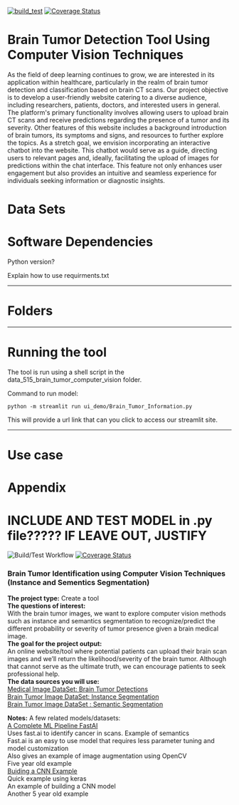 [![build_test](https://github.com/tchiang0/data_515_brain_tumor_computer_vision/actions/workflows/build_test.yml/badge.svg)](https://github.com/tchiang0/data_515_brain_tumor_computer_vision/actions/workflows/build_test.yml)
[![Coverage Status](https://coveralls.io/repos/github/tchiang0/data_515_brain_tumor_computer_vision/badge.svg?branch=main)](https://coveralls.io/github/tchiang0/data_515_brain_tumor_computer_vision?branch=main)

Brain Tumor Detection Tool Using Computer Vision Techniques
====================
As the field of deep learning continues to grow, we are interested in its application within healthcare, particularly in the realm of brain tumor detection and classification based on brain CT scans. Our project objective is to develop a user-friendly website catering to a diverse audience, including researchers, patients, doctors, and interested users in general. The platform's primary functionality involves allowing users to upload brain CT scans and receive predictions regarding the presence of a tumor and its severity. Other features of this website includes a background introduction of brain tumors, its symptoms and signs, and resources to further explore the topics.
As a stretch goal, we envision incorporating an interactive chatbot into the website. This chatbot would serve as a guide, directing users to relevant pages and, ideally, facilitating the upload of images for predictions within the chat interface. This feature not only enhances user engagement but also provides an intuitive and seamless experience for individuals seeking information or diagnostic insights.

Data Sets
====================



Software Dependencies
====================
Python version?

Explain how to use requirments.txt


--------------------

Folders
====================


--------------------
Running the tool
====================
The tool is run using a shell script in the data_515_brain_tumor_computer_vision folder.

Command to run model:

    python -m streamlit run ui_demo/Brain_Tumor_Information.py

This will provide a url link that can you click to access our streamlit site.


--------------------



Use case
====================







Appendix
====================
INCLUDE AND TEST MODEL in .py file?????
IF LEAVE OUT, JUSTIFY
=======
![Build/Test Workflow](https://github.com/tchiang0/data_515_brain_tumor_computer_vision/actions/workflows/build_test.yml/badge.svg)
[![Coverage Status](https://coveralls.io/repos/github/tchiang0/data_515_brain_tumor_computer_vision/badge.svg?branch=main)](https://coveralls.io/github/tchiang0/data_515_brain_tumor_computer_vision?branch=main)
### Brain Tumor Identification using Computer Vision Techniques (Instance and Sementics Segmentation)

<b>The project type:</b> Create a tool\
<b>The questions of interest:</b>\
With the brain tumor images, we want to explore computer vision methods such as instance and semantics segmentation to recognize/predict the different probability or severity of tumor presence given a brain medical image.\
<b>The goal for the project output:</b>\
An online website/tool where potential patients can upload their brain scan images and we’ll return the likelihood/severity of the brain tumor. Although that cannot serve as the ultimate truth, we can encourage patients to seek professional help.\
<b>The data sources you will use:</b>\
[Medical Image DataSet: Brain Tumor Detections](https://www.kaggle.com/datasets/pkdarabi/medical-image-dataset-brain-tumor-detection)\
[Brain Tumor Image DataSet: Instance Segmentation](https://www.kaggle.com/datasets/pkdarabi/medical-image-dataset-brain-tumor-segmentation)\
[Brain Tumor Image DataSet : Semantic Segmentation](https://www.kaggle.com/datasets/pkdarabi/brain-tumor-image-dataset-semantic-segmentation)



<b>Notes:</b>
A few related models/datasets:\
[A Complete ML Pipeline FastAI](https://www.kaggle.com/code/qitvision/a-complete-ml-pipeline-fast-ai)\
Uses fast.ai to identify cancer in scans. Example of semantics\
Fast.ai is an easy to use model that requires less parameter tuning and model customization\
Also gives an example of image augmentation using OpenCV\
Five year old example\
[Buiding a CNN Example](https://www.kaggle.com/code/fmarazzi/baseline-keras-cnn-roc-fast-10min-0-925-lb)\
Quick example using keras\
An example of building a CNN model\
Another 5 year old example